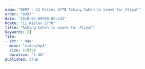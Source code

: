 ```yaml
---
name: "0097 - 11 Kislev 5778 Asking Cohen to Leave for Aliyah"
order: "0097"
date: "2018-04-09T09:09:44Z"
hdate: "11 Kislev 5778"
title: "Asking Cohen to Leave for Aliyah"
keywords: []
file:
- ext: ".m4a"
  mime: "video/mp4"
  size: 878399
  duration: "1:48"
published: true
---
```


